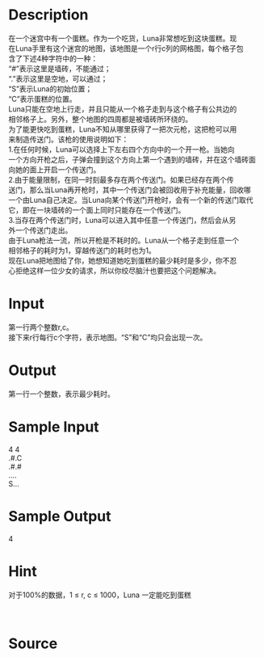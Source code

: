 
# Description

<div class="content"><div>在一个迷宫中有一个蛋糕。作为一个吃货，Luna非常想吃到这块蛋糕。现</div>
<div>在Luna手里有这个迷宫的地图，该地图是一个r行c列的网格图，每个格子包</div>
<div>含了下述4种字符中的一种：</div>
<div>“#”表示这里是墙砖，不能通过；</div>
<div>“.”表示这里是空地，可以通过；</div>
<div>“S”表示Luna的初始位置；</div>
<div>“C”表示蛋糕的位置。</div>
<div>Luna只能在空地上行走，并且只能从一个格子走到与这个格子有公共边的</div>
<div>相邻格子上。另外，整个地图的四周都是被墙砖所环绕的。</div>
<div>为了能更快吃到蛋糕，Luna不知从哪里获得了一把次元枪，这把枪可以用</div>
<div>来制造传送门。该枪的使用说明如下：</div>
<div>1.在任何时候，Luna可以选择上下左右四个方向中的一个开一枪。当她向</div>
<div>一个方向开枪之后，子弹会撞到这个方向上第一个遇到的墙砖，并在这个墙砖面</div>
<div>向她的面上开启一个传送门。</div>
<div>2.由于能量限制，在同一时刻最多存在两个传送门。如果已经存在两个传</div>
<div>送门，那么当Luna再开枪时，其中一个传送门会被回收用于补充能量，回收哪</div>
<div>一个由Luna自己决定。当Luna向某个传送门开枪时，会有一个新的传送门取代</div>
<div>它，即在一块墙砖的一个面上同时只能存在一个传送门。</div>
<div>3.当存在两个传送门时，Luna可以进入其中任意一个传送门，然后会从另</div>
<div>外一个传送门走出。</div>
<div>由于Luna枪法一流，所以开枪是不耗时的。Luna从一个格子走到任意一个</div>
<div>相邻格子的耗时为1，穿越传送门的耗时也为1。</div>
<div>现在Luna把地图给了你，她想知道她吃到蛋糕的最少耗时是多少，你不忍</div>
<div>心拒绝这样一位少女的请求，所以你绞尽脑汁也要把这个问题解决。</div>
<div></div>
<p></p></div>

# Input

<div class="content"><div>第一行两个整数r,c。</div>
<div>接下来r行每行c个字符，表示地图。“S”和“C”均只会出现一次。</div>
<div></div>
<p></p></div>

# Output

<div class="content"><div>第一行一个整数，表示最少耗时。</div>
<div></div>
<p></p></div>

# Sample Input

<div class="content"><span class="sampledata">4 4<br/>
.#.C<br/>
.#.#<br/>
....<br/>
S...</span></div>

# Sample Output

<div class="content"><span class="sampledata">4</span></div>

# Hint

<div class="content"><p></p><p>对于100%的数据，1 ≤ r, c ≤ 1000，Luna 一定能吃到蛋糕</p><br/>
<p></p><p></p></div>

# Source

<div class="content"><p><a href="problemset.php?search="></a></p></div>

